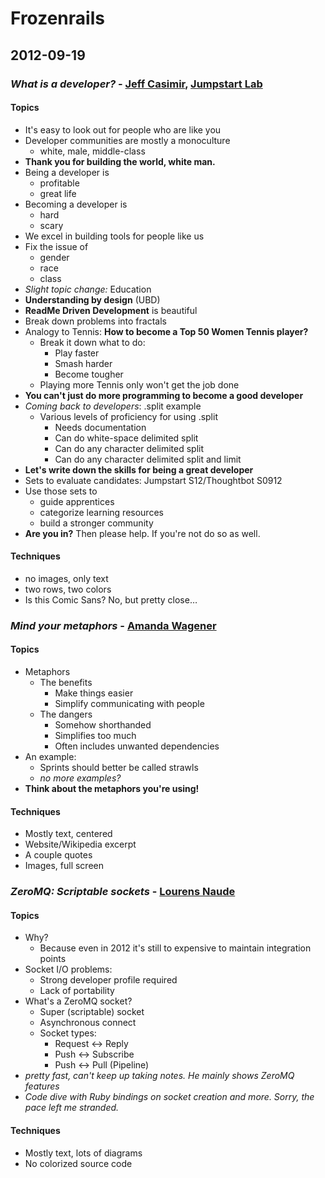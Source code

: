 # Frozenrails

## 2012-09-19

### *What is a developer?* - [Jeff Casimir](https://twitter.com/j3), [Jumpstart Lab](http://jumpstartlab.com/)

#### Topics

* It's easy to look out for people who are like you
* Developer communities are mostly a monoculture
  * white, male, middle-class
* **Thank you for building the world, white man.**
* Being a developer is
  * profitable
  * great life
* Becoming a developer is
  * hard
  * scary
* We excel in building tools for people like us
* Fix the issue of
  * gender
  * race
  * class
* *Slight topic change:* Education
* **Understanding by design** (UBD)
* **ReadMe Driven Development** is beautiful
* Break down problems into fractals
* Analogy to Tennis: **How to become a Top 50 Women Tennis player?**
  * Break it down what to do:
    * Play faster
    * Smash harder
    * Become tougher
  * Playing more Tennis only won't get the job done
* **You can't just do more programming to become a good developer**
* *Coming back to developers*: .split example
  * Various levels of proficiency for using .split
    * Needs documentation
    * Can do white-space delimited split
    * Can do any character delimited split
    * Can do any character delimited split and limit
* **Let's write down the skills for being a great developer**
* Sets to evaluate candidates: Jumpstart S12/Thoughtbot S0912
* Use those sets to
  * guide apprentices
  * categorize learning resources
  * build a stronger community
* **Are you in?** Then please help. If you're not do so as well.

#### Techniques

* no images, only text
* two rows, two colors
* Is this Comic Sans? No, but pretty close…

### *Mind your metaphors* - [Amanda Wagener](https://twitter.com/a_wagener)

#### Topics

* Metaphors
  * The benefits
    * Make things easier
    * Simplify communicating with people
  * The dangers
    * Somehow shorthanded
    * Simplifies too much
    * Often includes unwanted dependencies
* An example:
  * Sprints should better be called strawls
  * *no more examples?*
* **Think about the metaphors you're using!**

#### Techniques

* Mostly text, centered
* Website/Wikipedia excerpt
* A couple quotes
* Images, full screen

### *ZeroMQ: Scriptable sockets* - [Lourens Naude](https://twitter.com/methodmissing)

#### Topics

* Why?
  * Because even in 2012 it's still to expensive to maintain integration points
* Socket I/O problems:
  * Strong developer profile required
  * Lack of portability
* What's a ZeroMQ socket?
  * Super (scriptable) socket
  * Asynchronous connect
  * Socket types:
    * Request <-> Reply
    * Push <-> Subscribe
    * Push <-> Pull (Pipeline)
* *pretty fast, can't keep up taking notes. He mainly shows ZeroMQ features*
* *Code dive with Ruby bindings on socket creation and more. Sorry, the pace left me stranded.*

#### Techniques

* Mostly text, lots of diagrams
* No colorized source code